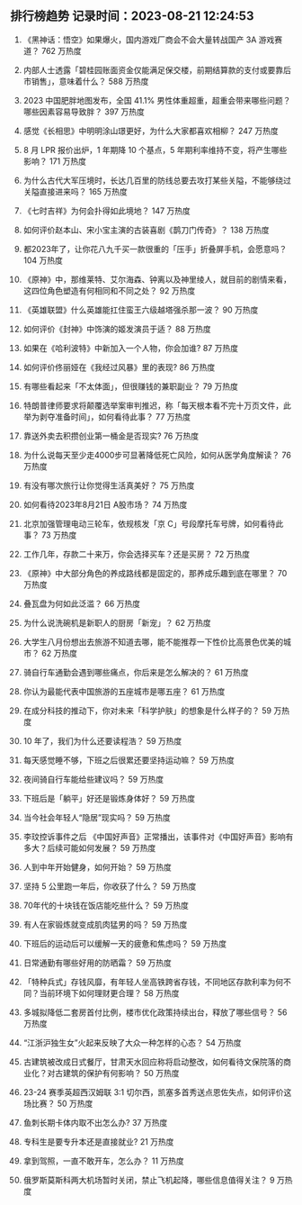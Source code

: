 
## 排行榜趋势 记录时间：2023-08-21 12:24:53
  
  1. 《黑神话：悟空》如果爆火，国内游戏厂商会不会大量转战国产 3A 游戏赛道？ 762 万热度
    
  2. 内部人士透露「碧桂园账面资金仅能满足保交楼，前期结算款的支付或要靠后市销售」，意味着什么？ 588 万热度
    
  3. 2023 中国肥胖地图发布，全国 41.1% 男性体重超重，超重会带来哪些问题？哪些因素容易导致胖？ 397 万热度
    
  4. 感觉《长相思》中明明涂山璟更好，为什么大家都喜欢相柳？ 247 万热度
    
  5. 8 月 LPR 报价出炉，1 年期降 10 个基点，5 年期利率维持不变，将产生哪些影响？ 171 万热度
    
  6. 为什么古代大军压境时，长达几百里的防线总要去攻打某些关隘，不能够绕过关隘直接进来吗？ 165 万热度
    
  7. 《七时吉祥》为何会扑得如此境地？ 147 万热度
    
  8. 如何评价赵本山、宋小宝主演的古装喜剧《鹊刀门传奇》？ 138 万热度
    
  9. 都2023年了，让你花八九千买一款很重的「压手」折叠屏手机，会愿意吗？ 104 万热度
    
  10. 《原神》中，那维莱特、艾尔海森、钟离以及神里绫人，就目前的剧情来看，这四位角色塑造有何相同和不同之处？ 92 万热度
    
  11. 《英雄联盟》什么英雄能扛住蛮王六级越塔强杀那一波？ 90 万热度
    
  12. 如何评价《封神》中饰演的姬发演员于适？ 88 万热度
    
  13. 如果在《哈利波特》中新加入一个人物，你会加谁? 87 万热度
    
  14. 如何评价佟丽娅在《我经过风暴》里的表现? 86 万热度
    
  15. 有哪些看起来「不太体面」，但很赚钱的兼职副业？ 79 万热度
    
  16. 特朗普律师要求将颠覆选举案审判推迟，称「每天根本看不完十万页文件，此举为剥夺准备时间」，如何看待此事？ 77 万热度
    
  17. 靠送外卖去积攒创业第一桶金是否现实? 76 万热度
    
  18. 为什么说每天至少走4000步可显著降低死亡风险，如何从医学角度解读？ 76 万热度
    
  19. 有没有哪次旅行让你觉得生活真美好？ 75 万热度
    
  20. 如何看待2023年8月21日 A股市场？ 74 万热度
    
  21. 北京加强管理电动三轮车，依规核发「京 C」号段摩托车号牌，如何看待此事？ 73 万热度
    
  22. 工作几年，存款二十来万，你会选择买车？还是买房？ 72 万热度
    
  23. 《原神》中大部分角色的养成路线都是固定的，那养成乐趣到底在哪里？ 70 万热度
    
  24. 叠瓦盘为何如此泛滥？ 66 万热度
    
  25. 为什么说洗碗机是新职人的厨房「新宠」？ 62 万热度
    
  26. 大学生八月份想出去旅游不知道去哪，能不能推荐一下性价比高景色优美的城市？ 62 万热度
    
  27. 骑自行车通勤会遇到哪些痛点，你后来是怎么解决的？ 61 万热度
    
  28. 你认为最能代表中国旅游的五座城市是哪五座？ 61 万热度
    
  29. 在成分科技的推动下，你对未来「科学护肤」的想象是什么样子的？ 59 万热度
    
  30. 10 年了，我们为什么还要读程浩？ 59 万热度
    
  31. 每天感觉睡不够，下班之后很累还要坚持运动嘛？ 59 万热度
    
  32. 夜间骑自行车能给些建议吗？ 59 万热度
    
  33. 下班后是「躺平」好还是锻炼身体好？ 59 万热度
    
  34. 当今社会年轻人“隐居”现实吗？ 59 万热度
    
  35. 李玟控诉事件之后 《中国好声音》正常播出，该事件对《中国好声音》影响有多大？后续可能如何发展？ 59 万热度
    
  36. 人到中年开始健身，如何开始？ 59 万热度
    
  37. 坚持 5 公里跑一年后，你收获了什么？ 59 万热度
    
  38. 70年代的十块钱在饭店能吃些什么？ 59 万热度
    
  39. 有人在家锻炼就变成肌肉猛男的吗？ 59 万热度
    
  40. 下班后的运动后可以缓解一天的疲惫和焦虑吗？ 59 万热度
    
  41. 日常通勤有哪些好用的防晒霜？ 59 万热度
    
  42. 「特种兵式」存钱风靡，有年轻人坐高铁跨省存钱，不同地区存款利率为何不同？当前环境下如何理财更合理？ 58 万热度
    
  43. 多城拟降低二套房首付比例，楼市优化政策持续出台，释放了哪些信号？ 56 万热度
    
  44. “江浙沪独生女”火起来反映了大众一种怎样的心态？ 54 万热度
    
  45. 古建筑被改成日式餐厅，甘肃天水回应称将启动整改，如何看待文保院落的商业化？对古建筑的保护有何影响？ 50 万热度
    
  46. 23-24 赛季英超西汉姆联 3:1 切尔西，凯塞多首秀送点恩佐失点，如何评价这场比赛？ 50 万热度
    
  47. 鱼刺长期卡体内取不出怎么办? 37 万热度
    
  48. 专科生是要专升本还是直接就业? 21 万热度
    
  49. 拿到驾照，一直不敢开车，怎么办？ 11 万热度
    
  50. 俄罗斯莫斯科两大机场暂时关闭，禁止飞机起降，哪些信息值得关注？ 9 万热度
    